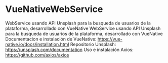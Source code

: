 # VueNativeWebService
WebService usando API Unsplash para la busqueda de usuarios de la plataforma, desarrollado con VueNative
WebService usando API Unsplash para la busqueda de usuarios de la plataforma, desarrollado con VueNative
Documentacion e instalación de VueNative: https://vue-native.io/docs/installation.html
Repositorio Unsplash: https://unsplash.com/documentation
Uso e instalación Axios: https://github.com/axios/axios
